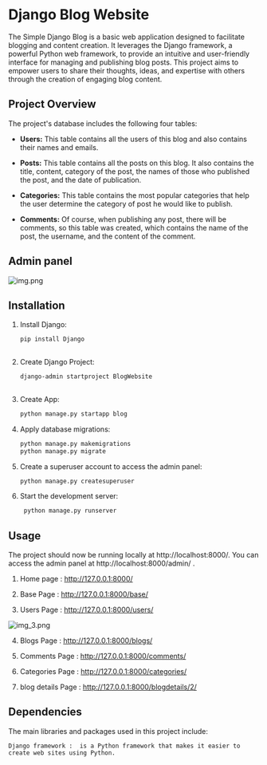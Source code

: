 
# Django Blog Website

The Simple Django Blog is a basic web application designed to facilitate blogging and content creation. It leverages the Django framework, a powerful Python web framework, to provide an intuitive and user-friendly interface for managing and publishing blog posts. This project aims to empower users to share their thoughts, ideas, and expertise with others through the creation of engaging blog content.


## Project Overview

The project's database includes the following four tables:

- **Users:** This table contains all the users of this blog and also contains their names and emails.

- **Posts:** This table contains all the posts on this blog. It also contains the title, content, category of the post, the names of those who published the post, and the date of publication.

- **Categories:** This table contains the most popular categories that help the user determine the category of post he would like to publish.

- **Comments:** Of course, when publishing any post, there will be comments, so this table was created, which contains the name of the post, the username, and the content of the comment.


## Admin panel 

![img.png](img.png)

## Installation

1. Install Django:

   ```bash
   pip install Django
 
2. Create Django Project:

   ```bash
   django-admin startproject BlogWebsite
 
3. Create App:
   ```bash
   python manage.py startapp blog

4. Apply database migrations:

   ```bash
   python manage.py makemigrations
   python manage.py migrate

5. Create a superuser account to access the admin panel:

   ```bash
   python manage.py createsuperuser

6. Start the development server:

   ```bash
    python manage.py runserver
   
## Usage

The project should now be running locally at http://localhost:8000/. You can access the admin panel at http://localhost:8000/admin/  .

1. Home page :
http://127.0.0.1:8000/




2. Base Page :
http://127.0.0.1:8000/base/




3. Users Page :
http://127.0.0.1:8000/users/

![img_3.png](img_3.png)


4. Blogs Page :
http://127.0.0.1:8000/blogs/




5. Comments Page :
http://127.0.0.1:8000/comments/




6. Categories Page :
http://127.0.0.1:8000/categories/




7. blog details Page :
http://127.0.0.1:8000/blogdetails/2/



## Dependencies

The main libraries and packages used in this project include:

    Django framework :  is a Python framework that makes it easier to create web sites using Python.






